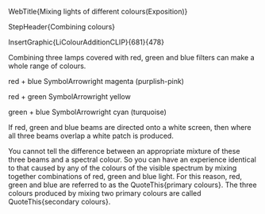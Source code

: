 WebTitle{Mixing lights of different colours(Exposition)}

StepHeader{Combining colours}

InsertGraphic{LiColourAdditionCLIP}{681}{478}

Combining three lamps covered with red, green and blue filters can make a whole range of colours.

red + blue SymbolArrowright magenta (purplish-pink)

red + green SymbolArrowright yellow

green + blue SymbolArrowright cyan (turquoise)

If red, green and blue beams are directed onto a white screen, then where all three beams overlap a white patch is produced.

You cannot tell the difference between an appropriate mixture of these three beams and a spectral colour. So you can have an experience identical to that caused by any of the colours of the visible spectrum by mixing together combinations of red, green and blue light. For this reason, red, green and blue are referred to as the QuoteThis{primary colours}. The three colours produced by mixing two primary colours are called QuoteThis{secondary colours}.
